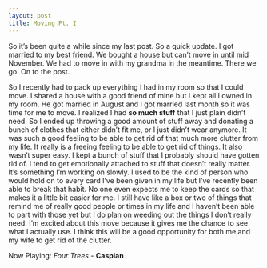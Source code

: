 ```yaml
---
layout: post
title: Moving Pt. I
---
```


﻿So it’s been quite a while since my last post. So a quick update. I got married to my best friend. We bought a house but can’t move in until mid November. We had to move in with my grandma in the meantime. There we go. On to the post.

So I recently had to pack up everything I had in my room so that I could move. I shared a house with a good friend of mine but I kept all I owned in my room. He got married in August and I got married last month so it was time for me to move. I realized I had **so much stuff** that I just plain didn’t need. So I ended up throwing a good amount of stuff away and donating a bunch of clothes that either didn’t fit me, or I just didn’t wear anymore. It was such a good feeling to be able to get rid of that much more clutter from my life. It really is a freeing feeling to be able to get rid of things.
It also wasn’t super easy. I kept a bunch of stuff that I probably should have gotten rid of. I tend to get emotionally attached to stuff that doesn’t really matter. It’s something I’m working on slowly. I used to be the kind of person who would hold on to every card I’ve been given in my life but I’ve recently been able to break that habit. No one even expects me to keep the cards so that makes it a little bit easier for me. I still have like a box or two of things that remind me of really good people or times in my life and I haven’t been able to part with those yet but I do plan on weeding out the things I don’t really need.
I’m excited about this move because it gives me the chance to see what I actually use. I think this will be a good opportunity for both me and my wife to get rid of the clutter.

Now Playing: _Four Trees_ - **Caspian**
